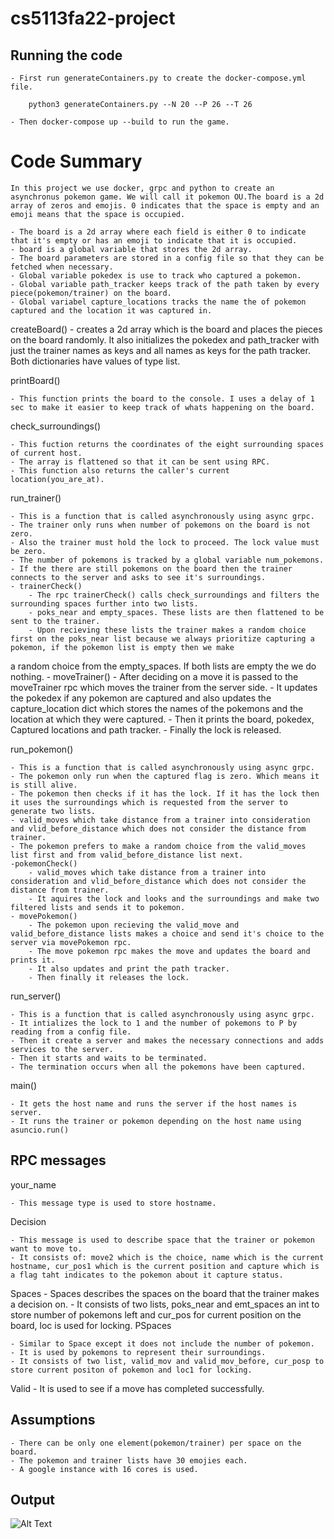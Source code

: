 # cs5113fa22-project

## Running the code

	- First run generateContainers.py to create the docker-compose.yml file.

		python3 generateContainers.py --N 20 --P 26 --T 26

	- Then docker-compose up --build to run the game.

# Code Summary

	In this project we use docker, grpc and python to create an asynchronus pokemon game. We will call it pokemon OU.The board is a 2d array of zeros and emojis. 0 indicates that the space is empty and an emoji means that the space is occupied. 

	- The board is a 2d array where each field is either 0 to indicate that it's empty or has an emoji to indicate that it is occupied.
	- board is a global variable that stores the 2d array.
	- The board parameters are stored in a config file so that they can be fetched when necessary.
	- Global variable pokedex is use to track who captured a pokemon.
	- Global variable path_tracker keeps track of the path taken by every piece(pokemon/trainer) on the board.
	- Global variabel capture_locations tracks the name the of pokemon captured and the location it was captured in.

createBoard() - creates a 2d array which is the board and places the pieces on the board randomly. It also initializes the pokedex and path_tracker with just the trainer names as keys and all names as keys for the path tracker. Both dictionaries have values of type list.

printBoard()

	- This function prints the board to the console. I uses a delay of 1 sec to make it easier to keep track of whats happening on the board.

check_surroundings()

	- This fuction returns the coordinates of the eight surrounding spaces of current host.
	- The array is flattened so that it can be sent using RPC.
	- This function also returns the caller's current location(you_are_at).

run_trainer()

	- This is a function that is called asynchronously using async grpc.
	- The trainer only runs when number of pokemons on the board is not zero.
	- Also the trainer must hold the lock to proceed. The lock value must be zero.
	- The number of pokemons is tracked by a global variable num_pokemons.
	- If the there are still pokemons on the board then the trainer connects to the server and asks to see it's surroundings.
	- trainerCheck()
		- The rpc trainerCheck() calls check_surroundings and filters the surrounding spaces further into two lists.
		- poks_near and empty_spaces. These lists are then flattened to be sent to the trainer.	
		- Upon recieving these lists the trainer makes a random choice first on the poks_near list because we always prioritize capturing a pokemon, if the pokemon list is empty then we make 
a random choice from the empty_spaces. If both lists are empty the we do nothing.
	- moveTrainer()
		- After deciding on a move it is passed to the moveTrainer rpc which moves the trainer from the server side.
		- It updates the pokedex if any pokemon are captured and also updates the capture_location dict which stores the names of the pokemons and the location at which they were captured.
		- Then it prints the board, pokedex, Captured locations and path tracker.
		- Finally the lock is released.


run_pokemon()
 
	- This is a function that is called asynchronously using async grpc.
	- The pokemon only run when the captured flag is zero. Which means it is still alive.
	- The pokemon then checks if it has the lock. If it has the lock then it uses the surroundings which is requested from the server to generate two lists.
	- valid_moves which take distance from a trainer into consideration and vlid_before_distance which does not consider the distance from trainer.
	- The pokemon prefers to make a random choice from the valid_moves list first and from valid_before_distance list next.
	-pokemonCheck() 
		- valid_moves which take distance from a trainer into consideration and vlid_before_distance which does not consider the distance from trainer.
	 	- It aquires the lock and looks and the surroundings and make two filtered lists and sends it to pokemon.
	- movePokemon()
		- The pokemon upon recieving the valid_move and valid_before_distance lists makes a choice and send it's choice to the server via movePokemon rpc.
		- The move pokemon rpc makes the move and updates the board and prints it.
		- It also updates and print the path tracker.
		- Then finally it releases the lock.
run_server()
 	
	- This is a function that is called asynchronously using async grpc.
	- It intializes the lock to 1 and the number of pokemons to P by reading from a config file.
	- Then it create a server and makes the necessary connections and adds services to the server.
	- Then it starts and waits to be terminated.
	- The termination occurs when all the pokemons have been captured.

main() 

	- It gets the host name and runs the server if the host names is server.
	- It runs the trainer or pokemon depending on the host name using asuncio.run() 


## RPC messages

your_name

	- This message type is used to store hostname.

Decision 

	- This message is used to describe space that the trainer or pokemon want to move to.
	- It consists of: move2 which is the choice, name which is the current hostname, cur_pos1 which is the current position and capture which is a flag taht indicates to the pokemon about it capture status.

Spaces
	- Spaces describes the spaces on the board that the trainer makes a decision on.
	- It consists of two lists, poks_near and emt_spaces an int to store number of pokemons left and cur_pos for current position on the board, loc is used for locking.
PSpaces

	- Similar to Space except it does not include the number of pokemon.
	- It is used by pokemons to represent their surroundings. 
	- It consists of two list, valid_mov and valid_mov_before, cur_posp to store current positon of pokemon and loc1 for locking.

Valid 
	- It is used to see if a move has completed successfully.

	 	 

## Assumptions

	- There can be only one element(pokemon/trainer) per space on the board.
	- The pokemon and trainer lists have 30 emojies each.
	- A google instance with 16 cores is used.


## Output

![Alt Text](https://github.com/CurSpace/cs5113fa22-project/blob/main/gif_AdobeExpress%20(3).gif)
